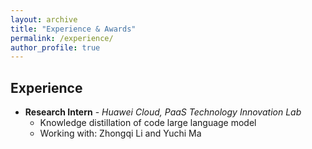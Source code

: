 ```yaml
---
layout: archive
title: "Experience & Awards"
permalink: /experience/
author_profile: true
---
```


## Experience

* **Research Intern** - *Huawei Cloud, PaaS Technology Innovation Lab*
  * Knowledge distillation of code large language model 
  * Working with: Zhongqi Li and Yuchi Ma

